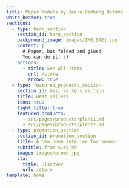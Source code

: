 ```yaml
---
title: Paper Models by Jairo Bambang Oetomo
white_header: true
sections:
  - type: hero_section
    section_id: hero_section
    background_image: images/IMG_0421.jpg
    content: |
      # Paper, but folded and glued
      You can do it! :)
    actions:
      - title: See all items
        url: /store
        arrow: true
  - type: featured_products_section
    section_id: best_sellers_section
    title: Best sellers
    icon: true
    light_title: true
    featured_products:
      - src/pages/products/plant1.md
      - src/pages/products/plant7.md
  - type: promotion_section
    section_id: promotion_section
    title: A new home interior for summer
    subtitle: from $149.99
    image: images/promo.jpg
    cta:
      title: Discover
      url: /store
template: home
---
```

